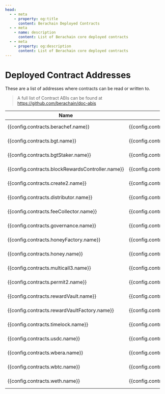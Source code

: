 ```yaml
---
head:
  - - meta
    - property: og:title
      content: Berachain Deployed Contracts
  - - meta
    - name: description
      content: List of Berachain core deployed contracts
  - - meta
    - property: og:description
      content: List of Berachain core deployed contracts
---
```


<script setup>
  import config from '@berachain/config/constants.json';
</script>

# Deployed Contract Addresses

These are a list of addresses where contracts can be read or written to.

> A full list of Contract ABIs can be found at https://github.com/berachain/doc-abis

| Name                                                                                                            | Address                                                                                                                                                                             | ABI                                                                                                                                  |
| --------------------------------------------------------------------------------------------------------------- | ----------------------------------------------------------------------------------------------------------------------------------------------------------------------------------- | ------------------------------------------------------------------------------------------------------------------------------------ |
| <a :href="config.contracts.berachef.docsUrl">{{config.contracts.berachef.name}}</a>                             | <a target="_blank" :href="config.mainnet.dapps.berascan.url + 'address/' + config.contracts.berachef.address">{{config.contracts.berachef.address}}</a>                             | <a target="_blank" v-if=config.contracts.berachef.abi :href="config.contracts.berachef.abi">ABI File</a>                             |
| <a :href="config.contracts.bgt.docsUrl">{{config.contracts.bgt.name}}</a>                                       | <a target="_blank" :href="config.mainnet.dapps.berascan.url + 'address/' + config.contracts.bgt.address">{{config.contracts.bgt.address}}</a>                                       | <a target="_blank" v-if=config.contracts.bgt.abi :href="config.contracts.bgt.abi">ABI File</a>                                       |
| <a :href="config.contracts.bgtStaker.docsUrl">{{config.contracts.bgtStaker.name}}</a>                           | <a target="_blank" :href="config.mainnet.dapps.berascan.url + 'address/' + config.contracts.bgtStaker.address">{{config.contracts.bgtStaker.address}}</a>                           | <a target="_blank" v-if=config.contracts.bgtStaker.abi :href="config.contracts.bgtStaker.abi">ABI File</a>                           |
| <a :href="config.contracts.blockRewardsController.docsUrl">{{config.contracts.blockRewardsController.name}}</a> | <a target="_blank" :href="config.mainnet.dapps.berascan.url + 'address/' + config.contracts.blockRewardsController.address">{{config.contracts.blockRewardsController.address}}</a> | <a target="_blank" v-if=config.contracts.blockRewardsController.abi :href="config.contracts.blockRewardsController.abi">ABI File</a> |
| <a :href="config.contracts.create2.docsUrl">{{config.contracts.create2.name}}</a>                               | <a target="_blank" :href="config.mainnet.dapps.berascan.url + 'address/' + config.contracts.create2.address">{{config.contracts.create2.address}}</a>                               | <a target="_blank" v-if=config.contracts.create2.abi :href="config.contracts.create2.abi">ABI File</a>                               |
| <a :href="config.contracts.distributor.docsUrl">{{config.contracts.distributor.name}}</a>                       | <a target="_blank" :href="config.mainnet.dapps.berascan.url + 'address/' + config.contracts.distributor.address">{{config.contracts.distributor.address}}</a>                       | <a target="_blank" v-if=config.contracts.distributor.abi :href="config.contracts.distributor.abi">ABI File</a>                       |
| <a :href="config.contracts.feeCollector.docsUrl">{{config.contracts.feeCollector.name}}</a>                     | <a target="_blank" :href="config.mainnet.dapps.berascan.url + 'address/' + config.contracts.feeCollector.address">{{config.contracts.feeCollector.address}}</a>                     | <a target="_blank" v-if=config.contracts.feeCollector.abi :href="config.contracts.feeCollector.abi">ABI File</a>                     |
| <a :href="config.contracts.governance.docsUrl">{{config.contracts.governance.name}}</a>                         | <a target="_blank" :href="config.mainnet.dapps.berascan.url + 'address/' + config.contracts.governance.address">{{config.contracts.governance.address}}</a>                         | <a target="_blank" v-if=config.contracts.governance.abi :href="config.contracts.governance.abi">ABI File</a>                         |
| <a :href="config.contracts.honeyFactory.docsUrl">{{config.contracts.honeyFactory.name}}</a>                     | <a target="_blank" :href="config.mainnet.dapps.berascan.url + 'address/' + config.contracts.honeyFactory.address">{{config.contracts.honeyFactory.address}}</a>                     | <a target="_blank" v-if=config.contracts.honeyFactory.abi :href="config.contracts.honeyFactory.abi">ABI File</a>                     |
| <a :href="config.contracts.honey.docsUrl">{{config.contracts.honey.name}}</a>                                   | <a target="_blank" :href="config.mainnet.dapps.berascan.url + 'address/' + config.contracts.honey.address">{{config.contracts.honey.address}}</a>                                   | <a target="_blank" v-if=config.contracts.honey.abi :href="config.contracts.honey.abi">ABI File</a>                                   |
| <a :href="config.contracts.multicall3.docsUrl">{{config.contracts.multicall3.name}}</a>                         | <a target="_blank" :href="config.mainnet.dapps.berascan.url + 'address/' + config.contracts.multicall3.address">{{config.contracts.multicall3.address}}</a>                         | <a target="_blank" v-if=config.contracts.multicall3.abi :href="config.contracts.multicall3.abi">ABI File</a>                         |
| <a :href="config.contracts.permit2.docsUrl">{{config.contracts.permit2.name}}</a>                               | <a target="_blank" :href="config.mainnet.dapps.berascan.url + 'address/' + config.contracts.permit2.address">{{config.contracts.permit2.address}}</a>                               | <a target="_blank" v-if=config.contracts.permit2.abi :href="config.contracts.permit2.abi">ABI File</a>                               |
| <a :href="config.contracts.rewardVault.docsUrl">{{config.contracts.rewardVault.name}}</a>                       | <a target="_blank" :href="config.mainnet.dapps.berascan.url + 'address/' + config.contracts.rewardVault.address">{{config.contracts.rewardVault.address}}</a>                       | <a target="_blank" v-if=config.contracts.rewardVault.abi :href="config.contracts.rewardVault.abi">ABI File</a>                       |
| <a :href="config.contracts.rewardVaultFactory.docsUrl">{{config.contracts.rewardVaultFactory.name}}</a>         | <a target="_blank" :href="config.mainnet.dapps.berascan.url + 'address/' + config.contracts.rewardVaultFactory.address">{{config.contracts.rewardVaultFactory.address}}</a>         | <a target="_blank" v-if=config.contracts.rewardVaultFactory.abi :href="config.contracts.rewardVaultFactory.abi">ABI File</a>         |
| <a :href="config.contracts.timelock.docsUrl">{{config.contracts.timelock.name}}</a>                             | <a target="_blank" :href="config.mainnet.dapps.berascan.url + 'address/' + config.contracts.timelock.address">{{config.contracts.timelock.address}}</a>                             | <a target="_blank" v-if=config.contracts.timelock.abi :href="config.contracts.timelock.abi">ABI File</a>                             |
| <a :href="config.contracts.usdc.docsUrl">{{config.contracts.usdc.name}}</a>                                     | <a target="_blank" :href="config.mainnet.dapps.berascan.url + 'address/' + config.contracts.usdc.address">{{config.contracts.usdc.address}}</a>                                     | <a target="_blank" v-if=config.contracts.usdc.abi :href="config.contracts.usdc.abi">ABI File</a>                                     |
| <a :href="config.contracts.wbera.docsUrl">{{config.contracts.wbera.name}}</a>                                   | <a target="_blank" :href="config.mainnet.dapps.berascan.url + 'address/' + config.contracts.wbera.address">{{config.contracts.wbera.address}}</a>                                   | <a target="_blank" v-if=config.contracts.wbera.abi :href="config.contracts.wbera.abi">ABI File</a>                                   |
| <a :href="config.contracts.wbtc.docsUrl">{{config.contracts.wbtc.name}}</a>                                     | <a target="_blank" :href="config.mainnet.dapps.berascan.url + 'address/' + config.contracts.wbtc.address">{{config.contracts.wbtc.address}}</a>                                     | <a target="_blank" v-if=config.contracts.wbtc.abi :href="config.contracts.wbtc.abi">ABI File</a>                                     |
| <a :href="config.contracts.weth.docsUrl">{{config.contracts.weth.name}}</a>                                     | <a target="_blank" :href="config.mainnet.dapps.berascan.url + 'address/' + config.contracts.weth.address">{{config.contracts.weth.address}}</a>                                     | <a target="_blank" v-if=config.contracts.weth.abi :href="config.contracts.weth.abi">ABI File</a>                                     |
